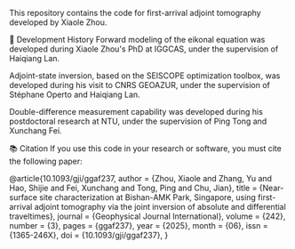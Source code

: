 This repository contains the code for first-arrival adjoint tomography developed by Xiaole Zhou.

🔧 Development History
Forward modeling of the eikonal equation was developed during Xiaole Zhou's PhD at IGGCAS, under the supervision of Haiqiang Lan.

Adjoint-state inversion, based on the SEISCOPE optimization toolbox, was developed during his visit to CNRS GEOAZUR, under the supervision of Stéphane Operto and Haiqiang Lan.

Double-difference measurement capability was developed during his postdoctoral research at NTU, under the supervision of Ping Tong and Xunchang Fei.

📚 Citation
If you use this code in your research or software, you must cite the following paper:

@article{10.1093/gji/ggaf237,
    author = {Zhou, Xiaole and Zhang, Yu and Hao, Shijie and Fei, Xunchang and Tong, Ping and Chu, Jian},
    title = {Near-surface site characterization at Bishan-AMK Park, Singapore, using first-arrival adjoint tomography via the joint inversion of absolute and differential traveltimes},
    journal = {Geophysical Journal International},
    volume = {242},
    number = {3},
    pages = {ggaf237},
    year = {2025},
    month = {06},
    issn = {1365-246X},
    doi = {10.1093/gji/ggaf237},
}
